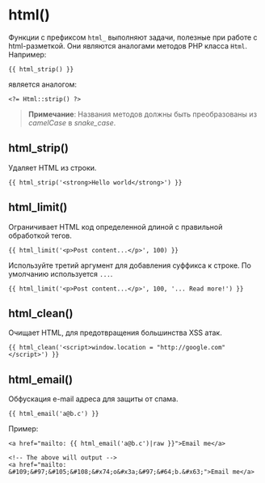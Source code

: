 # html()

Функции с префиксом `html_` выполняют задачи, полезные при работе с html-разметкой. Они являются аналогами методов PHP класса `Html`. Например:

    {{ html_strip() }}

является аналогом:

    <?= Html::strip() ?>

> **Примечание**: Названия методов должны быть преобразованы из *camelCase* в *snake_case*.

## html_strip()

Удаляет HTML из строки.

    {{ html_strip('<strong>Hello world</strong>') }}

## html_limit()

Ограничивает HTML код определенной длиной с правильной обработкой тегов.

    {{ html_limit('<p>Post content...</p>', 100) }}

Используйте третий аргумент для добавления суффикса к строке. По умолчанию используется `...`.

    {{ html_limit('<p>Post content...</p>', 100, '... Read more!') }}

## html_clean()

Очищает HTML, для предотвращения большинства XSS атак.

    {{ html_clean('<script>window.location = "http://google.com"</script>') }}

## html_email()

Обфускация e-mail адреса для защиты от спама.

    {{ html_email('a@b.c') }}

Пример:

    <a href="mailto: {{ html_email('a@b.c')|raw }}">Email me</a>

    <!-- The above will output -->
    <a href="mailto: &#109;&#97;&#105;&#108;&#x74;o&#x3a;&#97;&#64;b.&#x63;">Email me</a>
